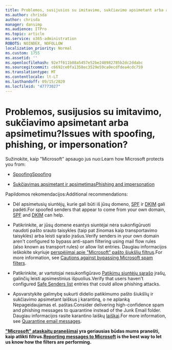 ```yaml
---
title: Problemos, susijusios su imitavimo, sukčiavimo apsimetant arba apsimetimu?
ms.author: chrisda
author: chrisda
manager: dansimp
ms.audience: ITPro
ms.topic: article
ms.service: o365-administration
ROBOTS: NOINDEX, NOFOLLOW
localization_priority: Normal
ms.custom: 1755
ms.assetid: ''
ms.openlocfilehash: 92e7f611b08a5457e52be248982785b2dc2ddabc
ms.sourcegitcommit: c6692ce0fa1358ec3529e59ca0ecdfdea4cdc759
ms.translationtype: MT
ms.contentlocale: lt-LT
ms.lasthandoff: 09/15/2020
ms.locfileid: "47773027"
---
```

# <a name="issues-with-spoofing-phishing-or-impersonation"></a><span data-ttu-id="86671-102">Problemos, susijusios su imitavimo, sukčiavimo apsimetant arba apsimetimu?</span><span class="sxs-lookup"><span data-stu-id="86671-102">Issues with spoofing, phishing, or impersonation?</span></span>

<span data-ttu-id="86671-103">Sužinokite, kaip "Microsoft" apsaugo jus nuo:</span><span class="sxs-lookup"><span data-stu-id="86671-103">Learn how Microsoft protects you from:</span></span>

- [<span data-ttu-id="86671-104">Spoofing</span><span class="sxs-lookup"><span data-stu-id="86671-104">Spoofing</span></span>](https://docs.microsoft.com/microsoft-365/security/office-365-security/anti-spoofing-protection)

- [<span data-ttu-id="86671-105">Sukčiavimas apsimetant ir apsimetimas</span><span class="sxs-lookup"><span data-stu-id="86671-105">Phishing and impersonation</span></span>](https://docs.microsoft.com/microsoft-365/security/office-365-security/atp-anti-phishing)

<span data-ttu-id="86671-106">Papildomos rekomendacijos:</span><span class="sxs-lookup"><span data-stu-id="86671-106">Additional recommendations:</span></span>

- <span data-ttu-id="86671-107">Dėl apsimetusių siuntėjų, kurie gali būti iš jūsų domeno, [SPF](https://docs.microsoft.com/microsoft-365/security/office-365-security/set-up-spf-in-office-365-to-help-prevent-spoofing) ir [DKIM](https://docs.microsoft.com/microsoft-365/security/office-365-security/use-dkim-to-validate-outbound-email) gali padėti.</span><span class="sxs-lookup"><span data-stu-id="86671-107">For spoofed senders that appear to come from your own domain, [SPF](https://docs.microsoft.com/microsoft-365/security/office-365-security/set-up-spf-in-office-365-to-help-prevent-spoofing) and [DKIM](https://docs.microsoft.com/microsoft-365/security/office-365-security/use-dkim-to-validate-outbound-email) can help.</span></span>

- <span data-ttu-id="86671-108">Patikrinkite, ar jūsų domene esantys siuntėjai nėra sukonfigūruoti naudoti pašto srauto taisykles (taip pat žinomas kaip transportavimo taisyklės) arba leisti sąrašo įrašus.</span><span class="sxs-lookup"><span data-stu-id="86671-108">Verify senders in your own domain aren't configured to bypass anti-spam filtering using mail flow rules (also known as transport rules) or allow list entries.</span></span> <span data-ttu-id="86671-109">Daugiau informacijos ieškokite skyriuje [perspėjimai apie "Microsoft" pašto šiukšlių filtrus](https://docs.microsoft.com/exchange/troubleshoot/antispam/cautions-against-bypassing-spam-filters).</span><span class="sxs-lookup"><span data-stu-id="86671-109">For more information, see [Cautions against bypassing Microsoft spam filters](https://docs.microsoft.com/exchange/troubleshoot/antispam/cautions-against-bypassing-spam-filters).</span></span>

- <span data-ttu-id="86671-110">Patikrinkite, ar vartotojai nesukonfigūravo [Patikimų siuntėjų sąrašo](https://support.office.com/article/BE1BAEA0-BEAB-4A30-B968-9004332336CE) įrašų, galinčių leisti apsimestinius išpuolius.</span><span class="sxs-lookup"><span data-stu-id="86671-110">Verify that users haven't configured [Safe Senders list](https://support.office.com/article/BE1BAEA0-BEAB-4A30-B968-9004332336CE) entries that could allow phishing attacks.</span></span>

- <span data-ttu-id="86671-111">Apsvarstykite galimybę sukurti didelio patikimumo pašto šiukšlių ir sukčiavimo apsimetant laiškus į karantiną, o ne aplanką Nepageidaujamas el. paštas.</span><span class="sxs-lookup"><span data-stu-id="86671-111">Consider delivering high-confidence spam and phishing messages to quarantine instead of the Junk Email folder.</span></span> <span data-ttu-id="86671-112">Daugiau informacijos rasite karantino laiškų [laiškai](https://docs.microsoft.com/microsoft-365/security/office-365-security/quarantine-email-messages).</span><span class="sxs-lookup"><span data-stu-id="86671-112">For more information, see [Quarantine email messages](https://docs.microsoft.com/microsoft-365/security/office-365-security/quarantine-email-messages).</span></span>

<span data-ttu-id="86671-113">**["Microsoft" ataskaitų pranešimai](https://support.office.com/article/b5caa9f1-cdf3-4443-af8c-ff724ea719d2) yra geriausias būdas mums pranešti, kaip atlikti filtrus.**</span><span class="sxs-lookup"><span data-stu-id="86671-113">**[Reporting messages to Microsoft](https://support.office.com/article/b5caa9f1-cdf3-4443-af8c-ff724ea719d2) is the best way to let us know how the filters are performing.**</span></span>
